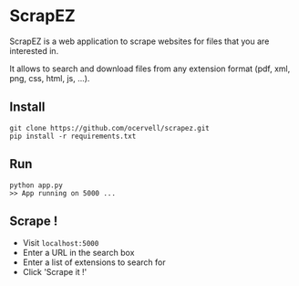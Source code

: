 # ScrapEZ

ScrapEZ is a web application to scrape websites for files that you are interested in.

It allows to search and download files from any extension format (pdf, xml, png, css, html, js, ...).

## Install
```
git clone https://github.com/ocervell/scrapez.git
pip install -r requirements.txt
```

## Run
```
python app.py
>> App running on 5000 ...
```

## Scrape !
* Visit `localhost:5000`
* Enter a URL in the search box
* Enter a list of extensions to search for
* Click 'Scrape it !'
